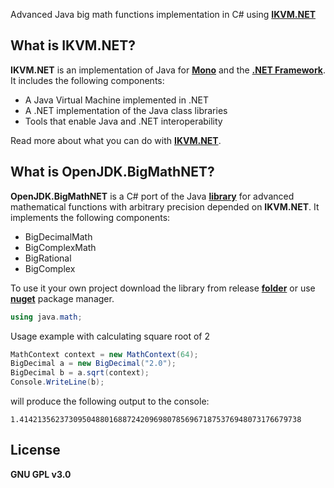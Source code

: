 Advanced Java big math functions implementation in C# using [**IKVM.NET**](http://www.ikvm.net/)

## What is IKVM.NET?
**IKVM.NET** is an implementation of Java for [**Mono**](https://www.mono-project.com/) and the [**.NET Framework**](https://dotnet.microsoft.com/). It includes the following components:
* A Java Virtual Machine implemented in .NET  
* A .NET implementation of the Java class libraries  
* Tools that enable Java and .NET interoperability  

Read more about what you can do with [**IKVM.NET**](http://www.ikvm.net/uses.html).

## What is OpenJDK.BigMathNET?
**OpenJDK.BigMathNET** is a C# port of the Java [**library**](https://github.com/eobermuhlner/big-math) for advanced mathematical functions with arbitrary precision depended on **IKVM.NET**. It implements the following components:
* BigDecimalMath  
* BigComplexMath  
* BigRational  
* BigComplex  

To use it your own project download the library from release [**folder**](https://github.com/asiryan/OpenJDK.BigMathNET/tree/master/release) or use [**nuget**](https://www.nuget.org/packages/OpenJDK.BigMathNET/) package manager.  
```c#
using java.math;
```
Usage example with calculating square root of 2
```c#
MathContext context = new MathContext(64);
BigDecimal a = new BigDecimal("2.0");
BigDecimal b = a.sqrt(context);
Console.WriteLine(b);
```
will produce the following output to the console:
```
1.414213562373095048801688724209698078569671875376948073176679738
```

## License
**GNU GPL v3.0**
